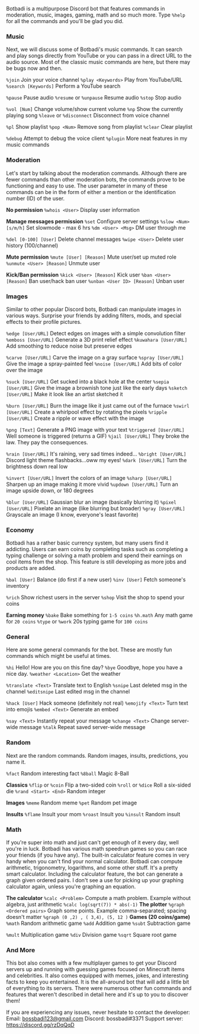 Botbadi is a multipurpose Discord bot that features commands in moderation, music, images, gaming, math and so much more. Type `%help` for all the commands and you'll be glad you did.

### Music
Next, we will discuss some of Botbadi's music commands. It can search and play songs directly from YouTube or you can pass in a direct URL to the audio source. Most of the classic music commands are here, but there may be bugs now and then.

`%join` Join your voice channel
`%play <Keywords>` Play from YouTube/URL
`%search [Keywords]` Perform a YouTube search

`%pause` Pause audio
`%resume` or `%unpause` Resume audio
`%stop` Stop audio

`%vol [Num]` Change volume/show current volume
`%np` Show the currently playing song
`%leave` or `%disconnect` Disconnect from voice channel

`%pl` Show playlist
`%pop <Num>` Remove song from playlist
`%clear` Clear playlist

`%debug` Attempt to debug the voice client
`%plugin` More neat features in my music commands

### Moderation
Let's start by talking about the moderation commands. Although there are fewer commands than other moderation bots, the commands prove to be functioning and easy to use. The user parameter in many of these commands can be in the form of either a mention or the identification number (ID) of the user.

**No permission**
`%whois <User>` Display user information

**Manage messages permission**
`%set` Configure server settings
`%slow <Num> [s/m/h]` Set slowmode - max 6 hrs
`%dm <User> <Msg>` DM user through me

`%del [0-100] [User]` Delete channel messages
`%wipe <User>` Delete user history (100/channel)

**Mute permission**
`%mute [User] [Reason]` Mute user/set up muted role
`%unmute <User> [Reason]` Unmute user

**Kick/Ban permission**
`%kick <User> [Reason]` Kick user
`%ban <User> [Reason]` Ban user/hack ban user
`%unban <User ID> [Reason]` Unban user
 
### Images
Similar to other popular Discord bots, Botbadi can manipulate images in various ways. Surprise your friends by adding filters, mods, and special effects to their profile pictures.

`%edge [User/URL]` Detect edges on images with a simple convolution filter
`%emboss [User/URL]` Generate a 3D print relief effect
`%kuwahara [User/URL]` Add smoothing to reduce noise but preserve edges

`%carve [User/URL]` Carve the image on a gray surface
`%spray [User/URL]` Give the image a spray-painted feel
`%noise [User/URL]` Add bits of color over the image

`%suck [User/URL]` Get sucked into a black hole at the center
`%sepia [User/URL]` Give the image a brownish tone just like the early days
`%sketch [User/URL]` Make it look like an artist sketched it

`%burn [User/URL]` Burn the image like it just came out of the furnace
`%swirl [User/URL]` Create a whirlpool effect by rotating the pixels
`%ripple [User/URL]` Create a ripple or wave effect with the image

`%png [Text]` Generate a PNG image with your text
`%triggered [User/URL]` Well someone is triggered (returns a GIF)
`%jail [User/URL]` They broke the law. They pay the consequences.

`%rain [User/URL]` It's raining, very sad times indeed...
`%bright [User/URL]` Discord light theme flashbacks...oww my eyes!
`%dark [User/URL]` Turn the brightness down real low

`%invert [User/URL]` Invert the colors of an image
`%sharp [User/URL]` Sharpen up an image making it more vivid
`%updown [User/URL]` Turn an image upside down, or 180 degrees

`%blur [User/URL]` Gaussian blur an image (basically blurring it)
`%pixel [User/URL]` Pixelate an image (like blurring but broader)
`%gray [User/URL]` Grayscale an image (I know, everyone's least favorite)

### Economy
Botbadi has a rather basic currency system, but many users find it addicting. Users can earn coins by completing tasks such as completing a typing challenge or solving a math problem and spend their earnings on cool items from the shop. This feature is still developing as more jobs and products are added.

`%bal [User]` Balance (do first if a new user)
`%inv [User]` Fetch someone's inventory

`%rich` Show richest users in the server
`%shop` Visit the shop to spend your coins

**Earning money**
`%bake` Bake something for `1-5 coins`
`%h.math` Any math game for `20 coins`
`%type` or `%work` 20s typing game for `100 coins`
 
### General
Here are some general commands for the bot. These are mostly fun commands which might be useful at times.

`%hi` Hello! How are you on this fine day?
`%bye` Goodbye, hope you have a nice day.
`%weather <Location>` Get the weather

`%translate <Text>` Translate text to English
`%snipe` Last deleted msg in the channel
`%editsnipe` Last edited msg in the channel

`%hack [User]` Hack someone (definitely not real)
`%emojify <Text>` Turn text into emojis
`%embed <Text>` Generate an embed

`%say <Text>` Instantly repeat your message
`%change <Text>` Change server-wide message
`%talk` Repeat saved server-wide message

### Random
Next are the random commands. Random images, insults, predictions, you name it.

`%fact` Random interesting fact
`%8ball` Magic 8-Ball

**Classics**
`%flip` or `%coin` Flip a two-sided coin
`%roll` or `%dice` Roll a six-sided die
`%rand <Start> <End>` Random integer

**Images**
`%meme` Random meme
`%pet` Random pet image

**Insults**
`%flame` Insult your mom
`%roast` Insult you
`%insult` Random insult

### Math
If you're super into math and just can't get enough of it every day, well you're in luck. Botbadi has various math speedrun games so you can race your friends (if you have any). The built-in calculator feature comes in very handy when you can't find your normal calculator. Botbadi can compute arithmetic, trigonometry, logarithms, and some other stuff. It's a pretty smart calculator. Including the calculator feature, the bot can generate a graph given ordered pairs. I don't see a use for picking up your graphing calculator again, unless you're graphing an equation.

**The calculator**
`%calc <Problem>`
Compute a math problem. Example without algebra, just arithmetic
```%calc log(sqrt(7)) * abs(-1)```
**The plotter**
`%graph <Ordered pairs>`
Graph some points. Example comma-separated; spacing doesn't matter
```%graph (0 ,2) , ( 3,4), (5, 12 )```
**Games (20 coins/game)**
`%math` Random arithmetic game
`%add` Addition game
`%subt` Subtraction game

`%mult` Multiplication game
`%div` Division game
`%sqrt` Square root game

### And More
This bot also comes with a few multiplayer games to get your Discord servers up and running with guessing games focused on Minecraft items and celebrities. It also comes equipped with memes, jokes, and interesting facts to keep you entertained. It is the all-around bot that will add a little bit of everything to its servers. There were numerous other fun commands and features that weren't described in detail here and it's up to you to discover them!

If you are experiencing any issues, never hesitate to contact the developer:
Email: bossbadi123@gmail.com
Discord: bossbadi#3371
Support server: https://discord.gg/rzDqQqD